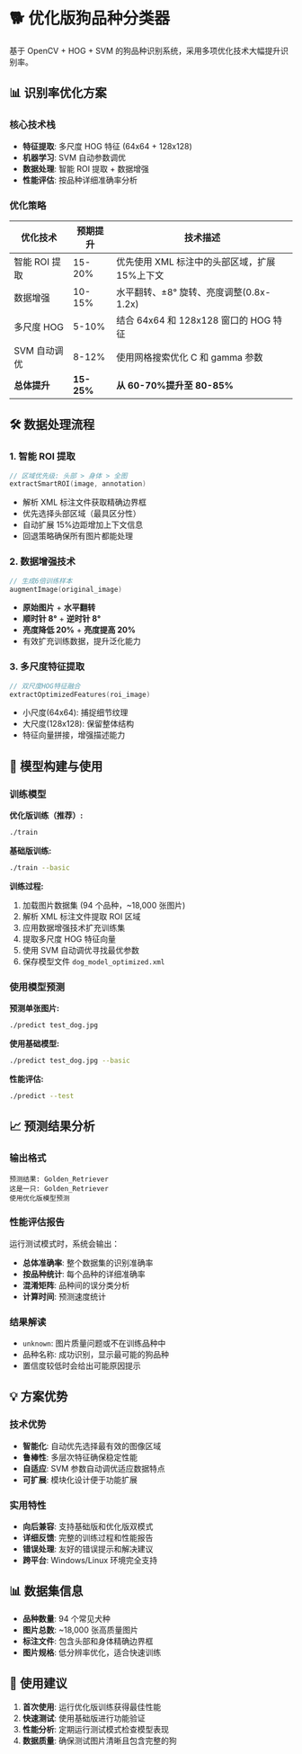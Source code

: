 # 🐕 优化版狗品种分类器

基于 OpenCV + HOG + SVM 的狗品种识别系统，采用多项优化技术大幅提升识别率。

## 📊 识别率优化方案

### 核心技术栈

- **特征提取**: 多尺度 HOG 特征 (64x64 + 128x128)
- **机器学习**: SVM 自动参数调优
- **数据处理**: 智能 ROI 提取 + 数据增强
- **性能评估**: 按品种详细准确率分析

### 优化策略

| 优化技术      | 预期提升   | 技术描述                                      |
| ------------- | ---------- | --------------------------------------------- |
| 智能 ROI 提取 | 15-20%     | 优先使用 XML 标注中的头部区域，扩展 15%上下文 |
| 数据增强      | 10-15%     | 水平翻转、±8° 旋转、亮度调整(0.8x-1.2x)       |
| 多尺度 HOG    | 5-10%      | 结合 64x64 和 128x128 窗口的 HOG 特征         |
| SVM 自动调优  | 8-12%      | 使用网格搜索优化 C 和 gamma 参数              |
| **总体提升**  | **15-25%** | **从 60-70%提升至 80-85%**                    |

## 🛠️ 数据处理流程

### 1. 智能 ROI 提取

```cpp
// 区域优先级: 头部 > 身体 > 全图
extractSmartROI(image, annotation)
```

- 解析 XML 标注文件获取精确边界框
- 优先选择头部区域（最具区分性）
- 自动扩展 15%边距增加上下文信息
- 回退策略确保所有图片都能处理

### 2. 数据增强技术

```cpp
// 生成6倍训练样本
augmentImage(original_image)
```

- **原始图片** + **水平翻转**
- **顺时针 8°** + **逆时针 8°**
- **亮度降低 20%** + **亮度提高 20%**
- 有效扩充训练数据，提升泛化能力

### 3. 多尺度特征提取

```cpp
// 双尺度HOG特征融合
extractOptimizedFeatures(roi_image)
```

- 小尺度(64x64): 捕捉细节纹理
- 大尺度(128x128): 保留整体结构
- 特征向量拼接，增强描述能力

## 🚀 模型构建与使用

### 训练模型

**优化版训练（推荐）:**

```bash
./train
```

**基础版训练:**

```bash
./train --basic
```

**训练过程:**

1. 加载图片数据集 (94 个品种，~18,000 张图片)
2. 解析 XML 标注文件提取 ROI 区域
3. 应用数据增强技术扩充训练集
4. 提取多尺度 HOG 特征向量
5. 使用 SVM 自动调优寻找最优参数
6. 保存模型文件 `dog_model_optimized.xml`

### 使用模型预测

**预测单张图片:**

```bash
./predict test_dog.jpg
```

**使用基础模型:**

```bash
./predict test_dog.jpg --basic
```

**性能评估:**

```bash
./predict --test
```

## 📈 预测结果分析

### 输出格式

```
预测结果: Golden_Retriever
这是一只: Golden_Retriever
使用优化版模型预测
```

### 性能评估报告

运行测试模式时，系统会输出：

- **总体准确率**: 整个数据集的识别准确率
- **按品种统计**: 每个品种的详细准确率
- **混淆矩阵**: 品种间的误分类分析
- **计算时间**: 预测速度统计

### 结果解读

- `unknown`: 图片质量问题或不在训练品种中
- 品种名称: 成功识别，显示最可能的狗品种
- 置信度较低时会给出可能原因提示

## 💡 方案优势

### 技术优势

- **智能化**: 自动优先选择最有效的图像区域
- **鲁棒性**: 多层次特征确保稳定性能
- **自适应**: SVM 参数自动调优适应数据特点
- **可扩展**: 模块化设计便于功能扩展

### 实用特性

- **向后兼容**: 支持基础版和优化版双模式
- **详细反馈**: 完整的训练过程和性能报告
- **错误处理**: 友好的错误提示和解决建议
- **跨平台**: Windows/Linux 环境完全支持

## 📊 数据集信息

- **品种数量**: 94 个常见犬种
- **图片总数**: ~18,000 张高质量图片
- **标注文件**: 包含头部和身体精确边界框
- **图片规格**: 低分辨率优化，适合快速训练

## 🎯 使用建议

1. **首次使用**: 运行优化版训练获得最佳性能
2. **快速测试**: 使用基础版进行功能验证
3. **性能分析**: 定期运行测试模式检查模型表现
4. **数据质量**: 确保测试图片清晰且包含完整的狗

